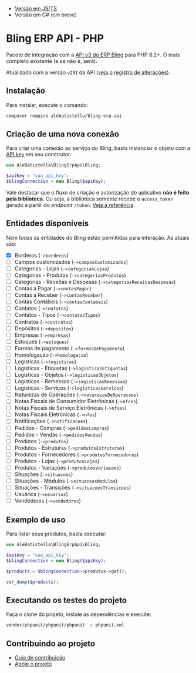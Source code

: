 - [Versão em JS/TS](https://github.com/AlexandreBellas/bling-erp-api-js)
- Versão em C# (em breve)

# Bling ERP API - PHP

Pacote de integração com a [API v3 do ERP Bling](https://developer.bling.com.br)
para PHP 8.2+. O mais completo existente (e se não é, será).

Atualizado com a versão `v291` da API ([veja o registro de alterações](https://developer.bling.com.br/changelogs#2024-01-31)).

## Instalação

Para instalar, execute o comando:

```bash
composer require alebatistella/bling-erp-api
```

## Criação de uma nova conexão

Para criar uma conexão ao serviço do Bling, basta instanciar o objeto com a [API key](https://developer.bling.com.br/autenticacao) em seu construtor.

```php
use AleBatistella\BlingErpApi\Bling;

$apiKey = "sua_api_key";
$blingConnection = new Bling($apiKey);
```

Vale destacar que o fluxo de criação e autorização do aplicativo **não é feito
pela biblioteca**. Ou seja, a biblioteca somente recebe o `access_token` gerado
a partir do _endpoint_ `/token`. [Veja a referência](https://developer.bling.com.br/aplicativos#tokens-de-acesso).

## Entidades disponíveis

Nem todas as entidades do Bling estão permitidas para interação. As atuais são:

- [x] Borderos (`->borderos`)
- [ ] Campos customizados (`->camposCustomizados`)
- [ ] Categorias - Lojas (`->categoriasLojas`)
- [ ] Categorias - Produtos (`->categoriasProdutos`)
- [ ] Categorias - Receitas e Despesas (`->categoriasReceitasDespesas`)
- [ ] Contas a Pagar (`->contasPagar`)
- [ ] Contas a Receber (`->contasReceber`)
- [ ] Contas Contábeis (`->contasContabeis`)
- [ ] Contatos (`->contatos`)
- [ ] Contatos - Tipos (`->contatosTipos`)
- [ ] Contratos (`->contratos`)
- [ ] Depósitos (`->depositos`)
- [ ] Empresas (`->empresas`)
- [ ] Estoques (`->estoques`)
- [ ] Formas de pagamento (`->formasDePagamento`)
- [ ] Homologação (`->homologacao`)
- [ ] Logísticas (`->logisticas`)
- [ ] Logísticas - Etiquetas (`->logisticasEtiquetas`)
- [ ] Logísticas - Objetos (`->logisticasObjetos`)
- [ ] Logísticas - Remessas (`->logisticasRemessas`)
- [ ] Logísticas - Serviços (`->logisticasServicos`)
- [ ] Naturezas de Operações (`->naturezasDeOperacoes`)
- [ ] Notas Fiscais de Consumidor Eletrônicas (`->nfces`)
- [ ] Notas Fiscais de Serviço Eletrônicas (`->nfses`)
- [ ] Notas Fiscais Eletrônicas (`->nfes`)
- [ ] Notificações (`->notificacoes`)
- [ ] Pedidos - Compras (`->pedidosCompras`)
- [ ] Pedidos - Vendas (`->pedidosVendas`)
- [ ] Produtos (`->produtos`)
- [ ] Produtos - Estruturas (`->produtosEstruturas`)
- [ ] Produtos - Fornecedores (`->produtosFornecedores`)
- [ ] Produtos - Lojas (`->produtosLojas`)
- [ ] Produtos - Variações (`->produtosVariacoes`)
- [ ] Situações (`->situacoes`)
- [ ] Situações - Módulos (`->situacoesModulos`)
- [ ] Situações - Transições (`->situacoesTransicoes`)
- [ ] Usuários (`->usuarios`)
- [ ] Vendedores (`->vendedores`)

## Exemplo de uso

Para listar seus produtos, basta executar:

```php
use AleBatistella\BlingErpApi\Bling;

$apiKey = "sua_api_key";
$blingConnection = new Bling($apiKey);

$products = $blingConnection->produtos->get();

var_dump($products);
```

## Executando os testes do projeto

Faça o clone do projeto, instale as dependências e execute:

```bash
vendor/phpunit/phpunit/phpunit -c phpunit.xml
```

## Contribuindo ao projeto

- [Guia de contribuição](https://github.com/AlexandreBellas/bling-erp-api-php/blob/v5.0.0/CONTRIBUTING.md)
- [Apoie o projeto](https://www.paypal.com/donate/?hosted_button_id=G2NJKZ5MUMKBS)
